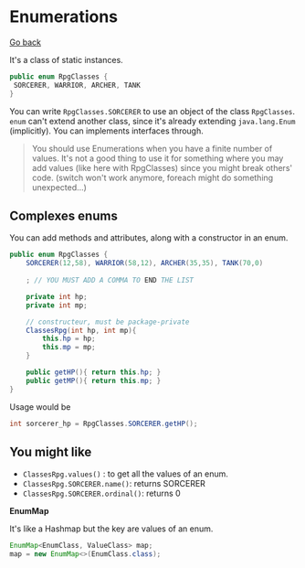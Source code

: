 # Enumerations

[Go back](..)

It's a class of static instances.

```java
public enum RpgClasses {
 SORCERER, WARRIOR, ARCHER, TANK
}
```

You can write ``RpgClasses.SORCERER`` to use
an object of the class ``RpgClasses``. `enum`
can't extend another class, since it's already extending
``java.lang.Enum`` (implicitly). You can implements interfaces
through.

> You should use Enumerations when you have a finite
> number of values. It's not a good thing to use it
> for something where you may add values (like
> here with RpgClasses) since you might break others' code.
> (switch won't work anymore, foreach might do something
> unexpected...)

<div class="sr"></div>

## Complexes enums

You can add methods and attributes, along with a constructor
in an enum.

```java
public enum RpgClasses {
    SORCERER(12,58), WARRIOR(58,12), ARCHER(35,35), TANK(70,0)
    
    ; // YOU MUST ADD A COMMA TO END THE LIST

    private int hp;
    private int mp;

    // constructeur, must be package-private
    ClassesRpg(int hp, int mp){
        this.hp = hp;
        this.mp = mp;
    }

    public getHP(){ return this.hp; }
    public getMP(){ return this.mp; }
}
```

Usage would be

```java
int sorcerer_hp = RpgClasses.SORCERER.getHP();
```

<div class="sr"></div>

## You might like

* ``ClassesRpg.values()`` : to get all the values
of an enum.
* ``ClassesRpg.SORCERER.name()``: returns SORCERER
* ``ClassesRpg.SORCERER.ordinal()``: returns 0

**EnumMap**

It's like a Hashmap but the key are values of an
enum.

```java
EnumMap<EnumClass, ValueClass> map;
map = new EnumMap<>(EnumClass.class);
```